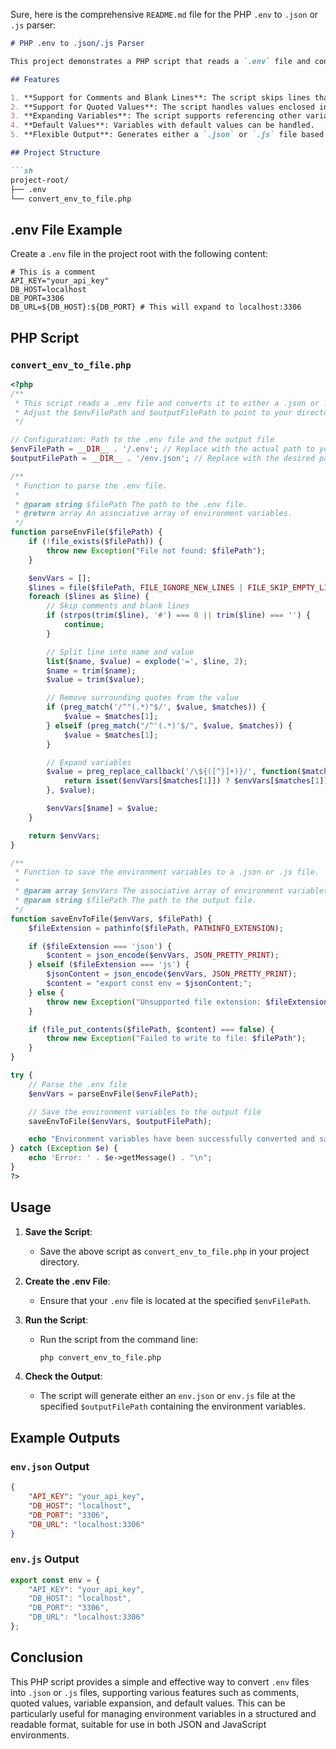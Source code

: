Sure, here is the comprehensive `README.md` file for the PHP `.env` to `.json` or `.js` parser:

```markdown
# PHP .env to .json/.js Parser

This project demonstrates a PHP script that reads a `.env` file and converts it into either a `.json` or `.js` file based on the specified output file extension. The script supports various features including comments, quoted values, variable expansion, and default values.

## Features

1. **Support for Comments and Blank Lines**: The script skips lines that are comments (starting with `#`) or blank.
2. **Support for Quoted Values**: The script handles values enclosed in single or double quotes.
3. **Expanding Variables**: The script supports referencing other variables within the `.env` file using `${VAR_NAME}` syntax.
4. **Default Values**: Variables with default values can be handled.
5. **Flexible Output**: Generates either a `.json` or `.js` file based on the specified output file extension.

## Project Structure

```sh
project-root/
├── .env
└── convert_env_to_file.php
```

## .env File Example

Create a `.env` file in the project root with the following content:

```env
# This is a comment
API_KEY="your_api_key"
DB_HOST=localhost
DB_PORT=3306
DB_URL=${DB_HOST}:${DB_PORT} # This will expand to localhost:3306
```

## PHP Script

### `convert_env_to_file.php`

```php
<?php
/**
 * This script reads a .env file and converts it to either a .json or .js file based on the specified output file extension.
 * Adjust the $envFilePath and $outputFilePath to point to your directories.
 */

// Configuration: Path to the .env file and the output file
$envFilePath = __DIR__ . '/.env'; // Replace with the actual path to your .env file
$outputFilePath = __DIR__ . '/env.json'; // Replace with the desired path for the output file (either .json or .js)

/**
 * Function to parse the .env file.
 *
 * @param string $filePath The path to the .env file.
 * @return array An associative array of environment variables.
 */
function parseEnvFile($filePath) {
    if (!file_exists($filePath)) {
        throw new Exception("File not found: $filePath");
    }

    $envVars = [];
    $lines = file($filePath, FILE_IGNORE_NEW_LINES | FILE_SKIP_EMPTY_LINES);
    foreach ($lines as $line) {
        // Skip comments and blank lines
        if (strpos(trim($line), '#') === 0 || trim($line) === '') {
            continue;
        }

        // Split line into name and value
        list($name, $value) = explode('=', $line, 2);
        $name = trim($name);
        $value = trim($value);

        // Remove surrounding quotes from the value
        if (preg_match('/^"(.*)"$/', $value, $matches)) {
            $value = $matches[1];
        } elseif (preg_match("/^'(.*)'$/", $value, $matches)) {
            $value = $matches[1];
        }

        // Expand variables
        $value = preg_replace_callback('/\${([^}]+)}/', function($matches) use ($envVars) {
            return isset($envVars[$matches[1]]) ? $envVars[$matches[1]] : '';
        }, $value);

        $envVars[$name] = $value;
    }

    return $envVars;
}

/**
 * Function to save the environment variables to a .json or .js file.
 *
 * @param array $envVars The associative array of environment variables.
 * @param string $filePath The path to the output file.
 */
function saveEnvToFile($envVars, $filePath) {
    $fileExtension = pathinfo($filePath, PATHINFO_EXTENSION);

    if ($fileExtension === 'json') {
        $content = json_encode($envVars, JSON_PRETTY_PRINT);
    } elseif ($fileExtension === 'js') {
        $jsonContent = json_encode($envVars, JSON_PRETTY_PRINT);
        $content = "export const env = $jsonContent;";
    } else {
        throw new Exception("Unsupported file extension: $fileExtension");
    }

    if (file_put_contents($filePath, $content) === false) {
        throw new Exception("Failed to write to file: $filePath");
    }
}

try {
    // Parse the .env file
    $envVars = parseEnvFile($envFilePath);

    // Save the environment variables to the output file
    saveEnvToFile($envVars, $outputFilePath);

    echo "Environment variables have been successfully converted and saved to $outputFilePath\n";
} catch (Exception $e) {
    echo 'Error: ' . $e->getMessage() . "\n";
}
?>
```

## Usage

1. **Save the Script**:
   - Save the above script as `convert_env_to_file.php` in your project directory.

2. **Create the .env File**:
   - Ensure that your `.env` file is located at the specified `$envFilePath`.

3. **Run the Script**:
   - Run the script from the command line:
     ```sh
     php convert_env_to_file.php
     ```

4. **Check the Output**:
   - The script will generate either an `env.json` or `env.js` file at the specified `$outputFilePath` containing the environment variables.

## Example Outputs

### `env.json` Output

```json
{
    "API_KEY": "your_api_key",
    "DB_HOST": "localhost",
    "DB_PORT": "3306",
    "DB_URL": "localhost:3306"
}
```

### `env.js` Output

```javascript
export const env = {
    "API_KEY": "your_api_key",
    "DB_HOST": "localhost",
    "DB_PORT": "3306",
    "DB_URL": "localhost:3306"
};
```

## Conclusion

This PHP script provides a simple and effective way to convert `.env` files into `.json` or `.js` files, supporting various features such as comments, quoted values, variable expansion, and default values. This can be particularly useful for managing environment variables in a structured and readable format, suitable for use in both JSON and JavaScript environments.
